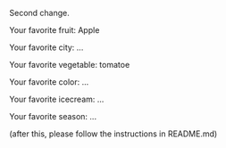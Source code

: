 

Second change.



Your favorite fruit: Apple

Your favorite city: ...

Your favorite vegetable: tomatoe 

Your favorite color: ...

Your favorite icecream: ...

Your favorite season: ...


(after this, please follow the instructions in README.md)


